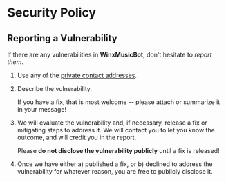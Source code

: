 # Security Policy

## Reporting a Vulnerability

If there are any vulnerabilities in **WinxMusicBot**, don't hesitate to _report them_.

1. Use any of the [private contact addresses](https://github.com/gabrielmaialva33/winx-music-bot#support).
2. Describe the vulnerability.

   If you have a fix, that is most welcome -- please attach or summarize it in your message!

3. We will evaluate the vulnerability and, if necessary, release a fix or mitigating steps to address it. We will
   contact you to let you know the outcome, and will credit you in the report.

   Please **do not disclose the vulnerability publicly** until a fix is released!

4. Once we have either a) published a fix, or b) declined to address the vulnerability for whatever reason, you are free
   to publicly disclose it.
